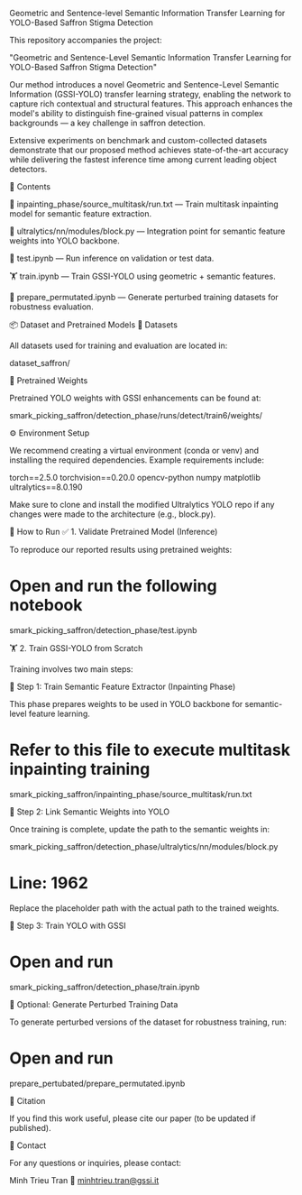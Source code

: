 Geometric and Sentence-level Semantic Information Transfer Learning for YOLO-Based Saffron Stigma Detection

This repository accompanies the project:

"Geometric and Sentence-Level Semantic Information Transfer Learning for YOLO-Based Saffron Stigma Detection"

Our method introduces a novel Geometric and Sentence-Level Semantic Information (GSSI-YOLO) transfer learning strategy, enabling the network to capture rich contextual and structural features. This approach enhances the model's ability to distinguish fine-grained visual patterns in complex backgrounds — a key challenge in saffron detection.

Extensive experiments on benchmark and custom-collected datasets demonstrate that our proposed method achieves state-of-the-art accuracy while delivering the fastest inference time among current leading object detectors.

📂 Contents

🧠 inpainting_phase/source_multitask/run.txt — Train multitask inpainting model for semantic feature extraction.

🧱 ultralytics/nn/modules/block.py — Integration point for semantic feature weights into YOLO backbone.

🧪 test.ipynb — Run inference on validation or test data.

🏋️ train.ipynb — Train GSSI-YOLO using geometric + semantic features.

🧬 prepare_permutated.ipynb — Generate perturbed training datasets for robustness evaluation.

📦 Dataset and Pretrained Models
📁 Datasets

All datasets used for training and evaluation are located in:

dataset_saffron/

🧠 Pretrained Weights

Pretrained YOLO weights with GSSI enhancements can be found at:

smark_picking_saffron/detection_phase/runs/detect/train6/weights/

⚙️ Environment Setup

We recommend creating a virtual environment (conda or venv) and installing the required dependencies. Example requirements include:

torch==2.5.0
torchvision==0.20.0
opencv-python
numpy
matplotlib
ultralytics==8.0.190


Make sure to clone and install the modified Ultralytics YOLO repo if any changes were made to the architecture (e.g., block.py).

🚀 How to Run
✅ 1. Validate Pretrained Model (Inference)

To reproduce our reported results using pretrained weights:

# Open and run the following notebook
smark_picking_saffron/detection_phase/test.ipynb

🏋️ 2. Train GSSI-YOLO from Scratch

Training involves two main steps:

🔧 Step 1: Train Semantic Feature Extractor (Inpainting Phase)

This phase prepares weights to be used in YOLO backbone for semantic-level feature learning.

# Refer to this file to execute multitask inpainting training
smark_picking_saffron/inpainting_phase/source_multitask/run.txt

🔗 Step 2: Link Semantic Weights into YOLO

Once training is complete, update the path to the semantic weights in:

smark_picking_saffron/detection_phase/ultralytics/nn/modules/block.py
# Line: 1962


Replace the placeholder path with the actual path to the trained weights.

🏁 Step 3: Train YOLO with GSSI
# Open and run
smark_picking_saffron/detection_phase/train.ipynb

🧬 Optional: Generate Perturbed Training Data

To generate perturbed versions of the dataset for robustness training, run:

# Open and run
prepare_pertubated/prepare_permutated.ipynb

📝 Citation

If you find this work useful, please cite our paper (to be updated if published).

📧 Contact

For any questions or inquiries, please contact:

Minh Trieu Tran
📨 minhtrieu.tran@gssi.it
